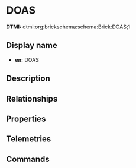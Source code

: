 # DOAS
**DTMI:** dtmi:org:brickschema:schema:Brick:DOAS;1
## Display name
- **en:** DOAS
## Description
## Relationships
## Properties
## Telemetries
## Commands
